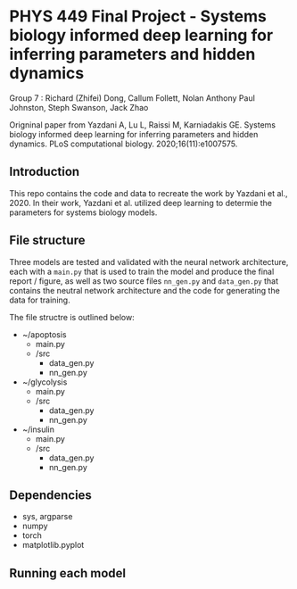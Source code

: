 # PHYS 449 Final Project - Systems biology informed deep learning for inferring parameters and hidden dynamics
Group 7 : Richard (Zhifei) Dong, Callum Follett, Nolan Anthony Paul Johnston, Steph Swanson, Jack Zhao

Origninal paper from Yazdani A, Lu L, Raissi M, Karniadakis GE. Systems biology informed deep learning for inferring parameters and hidden dynamics. PLoS computational biology. 2020;16(11):e1007575.

## Introduction
This repo contains the code and data to recreate the work by Yazdani et al., 2020. In their work, Yazdani et al. utilized deep learning to determie the parameters for systems biology models.

## File structure
Three models are tested and validated with the neural network architecture, each with a ``main.py`` that is used to train the model and produce the final report / figure, as well as two source files ``nn_gen.py`` and ``data_gen.py`` that contains the neutral network architecture and the code for generating the data for training. 

The file structre is outlined below:

- ~/apoptosis
  - main.py
  - /src
    - data_gen.py
    - nn_gen.py
- ~/glycolysis
  - main.py
  - /src
    - data_gen.py
    - nn_gen.py
- ~/insulin
  - main.py
  - /src
    - data_gen.py
    - nn_gen.py

## Dependencies
- sys, argparse
- numpy
- torch
- matplotlib.pyplot

## Running each model
